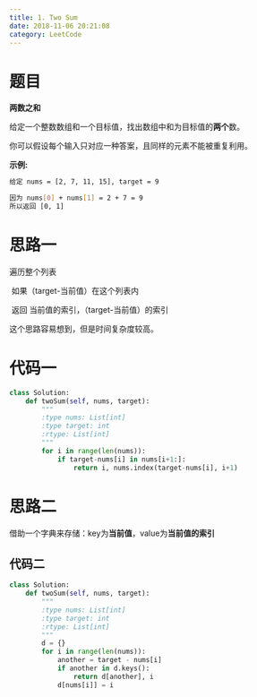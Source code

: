 ```yaml
---
title: 1. Two Sum
date: 2018-11-06 20:21:08
category: LeetCode
---
```


# 题目

**两数之和**

给定一个整数数组和一个目标值，找出数组中和为目标值的**两个**数。

你可以假设每个输入只对应一种答案，且同样的元素不能被重复利用。

**示例:**

```bash
给定 nums = [2, 7, 11, 15], target = 9

因为 nums[0] + nums[1] = 2 + 7 = 9
所以返回 [0, 1]
```

# 思路一

遍历整个列表

​	如果（target-当前值）在这个列表内

​		返回 当前值的索引，（target-当前值）的索引

这个思路容易想到，但是时间复杂度较高。

# 代码一

```python
class Solution:
    def twoSum(self, nums, target):
        """
        :type nums: List[int]
        :type target: int
        :rtype: List[int]
        """
        for i in range(len(nums)):
            if target-nums[i] in nums[i+1:]:
                return i, nums.index(target-nums[i], i+1)
```

# 思路二

借助一个字典来存储：key为**当前值**，value为**当前值的索引**

## 代码二

```python
class Solution:
    def twoSum(self, nums, target):
        """
        :type nums: List[int]
        :type target: int
        :rtype: List[int]
        """
        d = {}
        for i in range(len(nums)):
            another = target - nums[i]
            if another in d.keys():
                return d[another], i
            d[nums[i]] = i
```